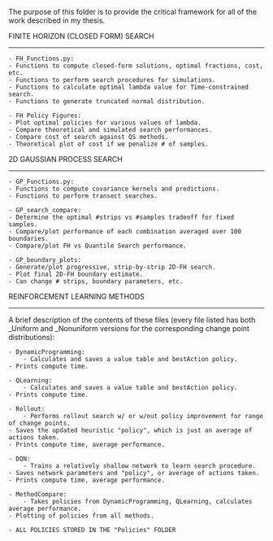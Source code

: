 The purpose of this folder is to provide the critical framework for all of the work described in my thesis.


FINITE HORIZON (CLOSED FORM) SEARCH
***********************************
    - FH_Functions.py:
	- Functions to compute closed-form solutions, optimal fractions, cost, etc.
	- Functions to perform search procedures for simulations.
	- Functions to calculate optimal lambda value for Time-constrained search.
	- Functions to generate truncated normal distribution.

    - FH Policy Figures:
	- Plot optimal policies for various values of lambda.
	- Compare theoretical and simulated search performances.
	- Compare cost of search against QS methods.
	- Theoretical plot of cost if we penalize # of samples.



2D GAUSSIAN PROCESS SEARCH
***********************************
    - GP_Functions.py:
	- Functions to compute covariance kernels and predictions.
	- Functions to perform transect searches.

    - GP_search_compare:
	- Determine the optimal #strips vs #samples tradeoff for fixed samples.
	- Compare/plot performance of each combination averaged over 100 boundaries.
	- Compare/plot FH vs Quantile Search performance.

    - GP_boundary_plots:
	- Generate/plot progressive, strip-by-strip 2D-FH search.
	- Plot final 2D-FH boundary estimate.
	- Can change # strips, boundary parameters, etc.





REINFORCEMENT LEARNING METHODS
*********************************** 
A brief description of the contents of these files (every file listed has both _Uniform and _Nonuniform versions for the corresponding change point distributions):
    
    - DynamicProgramming: 
        - Calculates and saves a value table and bestAction policy. 
	- Prints compute time.
    
    - QLearning:
        - Calculates and saves a value table and bestAction policy. 
	- Prints compute time.
        
    - Rollout:
        - Performs rollout search w/ or w/out policy improvement for range of change points. 
	- Saves the updated heuristic "policy", which is just an average of actions taken.  
	- Prints compute time, average performance.
        
    - DQN:
        - Trains a relatively shallow network to learn search procedure. 
	- Saves network parameters and "policy", or average of actions taken. 
	- Prints compute time, average performance.
        
    - MethodCompare: 
        - Takes policies from DynamicProgramming, QLearning, calculates average performance.
	- Plotting of policies from all methods.

    - ALL POLICIES STORED IN THE "Policies" FOLDER





